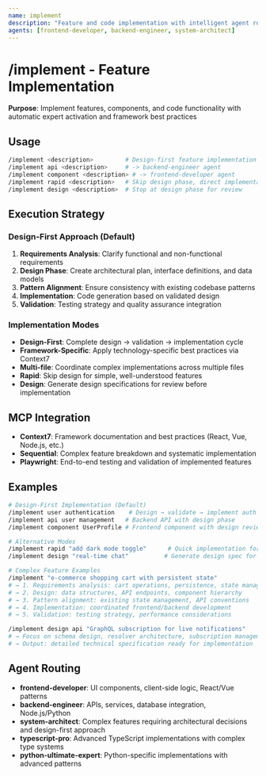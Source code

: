 ```yaml
---
name: implement
description: "Feature and code implementation with intelligent agent routing and framework expertise"
agents: [frontend-developer, backend-engineer, system-architect]
---
```


# /implement - Feature Implementation

**Purpose**: Implement features, components, and code functionality with automatic expert activation and framework best practices

## Usage

```bash
/implement <description>         # Design-first feature implementation
/implement api <description>     # -> backend-engineer agent
/implement component <description> # -> frontend-developer agent
/implement rapid <description>   # Skip design phase, direct implementation
/implement design <description>  # Stop at design phase for review
```

## Execution Strategy

### **Design-First Approach** (Default)
1. **Requirements Analysis**: Clarify functional and non-functional requirements
2. **Design Phase**: Create architectural plan, interface definitions, and data models
3. **Pattern Alignment**: Ensure consistency with existing codebase patterns
4. **Implementation**: Code generation based on validated design
5. **Validation**: Testing strategy and quality assurance integration

### **Implementation Modes**

- **Design-First**: Complete design → validation → implementation cycle
- **Framework-Specific**: Apply technology-specific best practices via Context7
- **Multi-file**: Coordinate complex implementations across multiple files
- **Rapid**: Skip design for simple, well-understood features
- **Design**: Generate design specifications for review before implementation

## MCP Integration

- **Context7**: Framework documentation and best practices (React, Vue, Node.js, etc.)
- **Sequential**: Complex feature breakdown and systematic implementation
- **Playwright**: End-to-end testing and validation of implemented features

## Examples

```bash
# Design-First Implementation (Default)
/implement user authentication    # Design → validate → implement auth system
/implement api user management   # Backend API with design phase
/implement component UserProfile # Frontend component with design review

# Alternative Modes
/implement rapid "add dark mode toggle"      # Quick implementation for simple features
/implement design "real-time chat"          # Generate design spec for complex feature

# Complex Feature Examples
/implement "e-commerce shopping cart with persistent state"
# → 1. Requirements analysis: cart operations, persistence, state management
# → 2. Design: data structures, API endpoints, component hierarchy
# → 3. Pattern alignment: existing state management, API conventions
# → 4. Implementation: coordinated frontend/backend development
# → 5. Validation: testing strategy, performance considerations

/implement design api "GraphQL subscription for live notifications"
# → Focus on schema design, resolver architecture, subscription management
# → Output: detailed technical specification ready for implementation
```

## Agent Routing

- **frontend-developer**: UI components, client-side logic, React/Vue patterns
- **backend-engineer**: APIs, services, database integration, Node.js/Python
- **system-architect**: Complex features requiring architectural decisions and design-first approach
- **typescript-pro**: Advanced TypeScript implementations with complex type systems
- **python-ultimate-expert**: Python-specific implementations with advanced patterns
